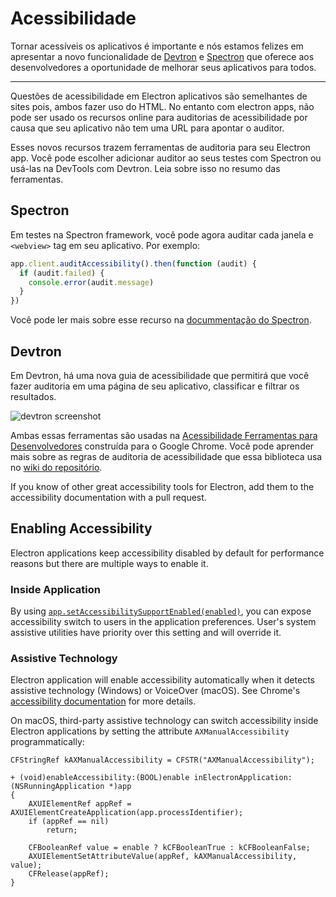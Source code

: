 # Acessibilidade

Tornar acessíveis os aplicativos é importante e nós estamos felizes em apresentar a novo funcionalidade de [Devtron](https://electronjs.org/devtron) e [Spectron](https://electronjs.org/spectron) que oferece aos desenvolvedores a oportunidade de melhorar seus aplicativos para todos.

* * *

Questões de acessibilidade em Electron aplicativos são semelhantes de sites pois, ambos fazer uso do HTML. No entanto com electron apps, não pode ser usado os recursos online para auditorias de acessibilidade por causa que seu aplicativo não tem uma URL para apontar o auditor.

Esses novos recursos trazem ferramentas de auditoria para seu Electron app. Você pode escolher adicionar auditor ao seus testes com Spectron ou usá-las na DevTools com Devtron. Leia sobre isso no resumo das ferramentas.

## Spectron

Em testes na Spectron framework, você pode agora auditar cada janela e `<webview>` tag em seu aplicativo. Por exemplo:

```javascript
app.client.auditAccessibility().then(function (audit) {
  if (audit.failed) {
    console.error(audit.message)
  }
})
```

Você pode ler mais sobre esse recurso na [docummentação do Spectron](https://github.com/electron/spectron#accessibility-testing).

## Devtron

Em Devtron, há uma nova guia de acessibilidade que permitirá que você fazer auditoria em uma página de seu aplicativo, classificar e filtrar os resultados.

![devtron screenshot](https://cloud.githubusercontent.com/assets/1305617/17156618/9f9bcd72-533f-11e6-880d-389115f40a2a.png)

Ambas essas ferramentas são usadas na [Acessibilidade Ferramentas para Desenvolvedores](https://github.com/GoogleChrome/accessibility-developer-tools) construída para o Google Chrome. Você pode aprender mais sobre as regras de auditoria de acessibilidade que essa biblioteca usa no [wiki do repositório](https://github.com/GoogleChrome/accessibility-developer-tools/wiki/Audit-Rules).

If you know of other great accessibility tools for Electron, add them to the accessibility documentation with a pull request.

## Enabling Accessibility

Electron applications keep accessibility disabled by default for performance reasons but there are multiple ways to enable it.

### Inside Application

By using [`app.setAccessibilitySupportEnabled(enabled)`](../api/app.md#appsetaccessibilitysupportenabledenabled-macos-windows), you can expose accessibility switch to users in the application preferences. User's system assistive utilities have priority over this setting and will override it.

### Assistive Technology

Electron application will enable accessibility automatically when it detects assistive technology (Windows) or VoiceOver (macOS). See Chrome's [accessibility documentation](https://www.chromium.org/developers/design-documents/accessibility#TOC-How-Chrome-detects-the-presence-of-Assistive-Technology) for more details.

On macOS, third-party assistive technology can switch accessibility inside Electron applications by setting the attribute `AXManualAccessibility` programmatically:

```objc
CFStringRef kAXManualAccessibility = CFSTR("AXManualAccessibility");

+ (void)enableAccessibility:(BOOL)enable inElectronApplication:(NSRunningApplication *)app
{
    AXUIElementRef appRef = AXUIElementCreateApplication(app.processIdentifier);
    if (appRef == nil)
        return;

    CFBooleanRef value = enable ? kCFBooleanTrue : kCFBooleanFalse;
    AXUIElementSetAttributeValue(appRef, kAXManualAccessibility, value);
    CFRelease(appRef);
}
```